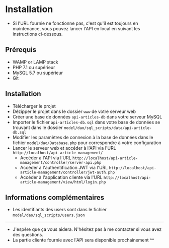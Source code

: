 # Installation

* Si l'URL fournie ne fonctionne pas, c'est qu'il est toujours en maintenance, 
vous pouvez lancer l'API en local en suivant les instructions ci-dessous.

## Prérequis

* WAMP or LAMP stack
* PHP 7.1 ou supérieur
* MySQL 5.7 ou supérieur
* Git

## Installation

* Télécharger le projet
* Dézipper le projet dans le dossier `www` de votre serveur web
* Créer une base de données `api-articles-db` dans votre serveur MySQL
* Importer le fichier `api-articles-db.sql` dans votre base de données se trouvant dans le dossier `model/dao/sql_scripts/data/api-article-db.sql`
* Modifier les paramètres de connexion à la base de données dans le fichier `model/dao/Database.php` pour correspondre à votre configuration
* Lancer le serveur web et accéder à l'API via l'URL `http://localhost/api-article-management/`
  * Accéder à l'API via l'URL `http://localhost/api-article-management/controller/server-api.php`
  * Accéder à l'authentification JWT via l'URL `http://localhost/api-article-management/controller/jwt-auth.php`
  * Accéder à l'application cliente via l'URL `http://localhost/api-article-management/view/html/login.php`

## Informations complémentaires

* Les identifiants des users sont dans le fichier `model/dao/sql_scripts/users.json`

---

* J'espère que ça vous aidera. N'hésitez pas à me contacter si vous avez des questions.
* La partie cliente fournie avec l'API sera disponible prochainement ^^